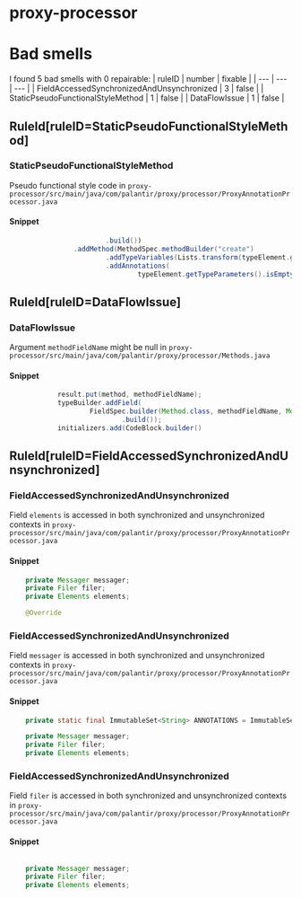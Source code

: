 # proxy-processor 
 
# Bad smells
I found 5 bad smells with 0 repairable:
| ruleID | number | fixable |
| --- | --- | --- |
| FieldAccessedSynchronizedAndUnsynchronized | 3 | false |
| StaticPseudoFunctionalStyleMethod | 1 | false |
| DataFlowIssue | 1 | false |
## RuleId[ruleID=StaticPseudoFunctionalStyleMethod]
### StaticPseudoFunctionalStyleMethod
Pseudo functional style code
in `proxy-processor/src/main/java/com/palantir/proxy/processor/ProxyAnnotationProcessor.java`
#### Snippet
```java
                        .build())
                .addMethod(MethodSpec.methodBuilder("create")
                        .addTypeVariables(Lists.transform(typeElement.getTypeParameters(), TypeVariableName::get))
                        .addAnnotations(
                                typeElement.getTypeParameters().isEmpty()
```

## RuleId[ruleID=DataFlowIssue]
### DataFlowIssue
Argument `methodFieldName` might be null
in `proxy-processor/src/main/java/com/palantir/proxy/processor/Methods.java`
#### Snippet
```java
            result.put(method, methodFieldName);
            typeBuilder.addField(
                    FieldSpec.builder(Method.class, methodFieldName, Modifier.PRIVATE, Modifier.STATIC, Modifier.FINAL)
                            .build());
            initializers.add(CodeBlock.builder()
```

## RuleId[ruleID=FieldAccessedSynchronizedAndUnsynchronized]
### FieldAccessedSynchronizedAndUnsynchronized
Field `elements` is accessed in both synchronized and unsynchronized contexts
in `proxy-processor/src/main/java/com/palantir/proxy/processor/ProxyAnnotationProcessor.java`
#### Snippet
```java
    private Messager messager;
    private Filer filer;
    private Elements elements;

    @Override
```

### FieldAccessedSynchronizedAndUnsynchronized
Field `messager` is accessed in both synchronized and unsynchronized contexts
in `proxy-processor/src/main/java/com/palantir/proxy/processor/ProxyAnnotationProcessor.java`
#### Snippet
```java
    private static final ImmutableSet<String> ANNOTATIONS = ImmutableSet.of(Proxy.class.getName());

    private Messager messager;
    private Filer filer;
    private Elements elements;
```

### FieldAccessedSynchronizedAndUnsynchronized
Field `filer` is accessed in both synchronized and unsynchronized contexts
in `proxy-processor/src/main/java/com/palantir/proxy/processor/ProxyAnnotationProcessor.java`
#### Snippet
```java

    private Messager messager;
    private Filer filer;
    private Elements elements;

```

